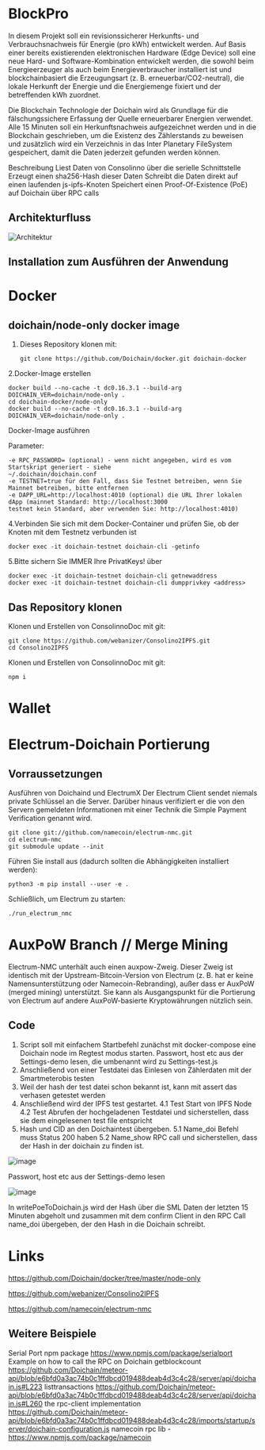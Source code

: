 # BlockPro

In diesem Projekt soll ein revisionssicherer Herkunfts- und Verbrauchsnachweis für Energie (pro 
kWh) entwickelt werden. Auf Basis einer bereits existierenden elektronischen Hardware (Edge 
Device) soll eine neue Hard- und Software-Kombination entwickelt werden, die
sowohl beim Energieerzeuger als auch beim Energieverbraucher installiert ist und 
blockchainbasiert die Erzeugungsart (z. B. erneuerbar/CO2-neutral), die lokale Herkunft der 
Energie und die Energiemenge fixiert und der betreffenden kWh zuordnet.  

Die Blockchain Technologie der Doichain wird als Grundlage für die fälschungssichere Erfassung der Quelle erneuerbarer Energien verwendet. Alle 15 Minuten soll ein Herkunftsnachweis aufgezeichnet werden und in die Blockchain geschrieben, um die Existenz des Zählerstands zu beweisen und zusätzlich wird ein Verzeichnis in das Inter Planetary FileSystem gespeichert, damit die Daten jederzeit gefunden werden können.

Beschreibung
Liest Daten von Consolinno über die serielle Schnittstelle
Erzeugt einen sha256-Hash dieser Daten
Schreibt die Daten direkt auf einen laufenden js-ipfs-Knoten
Speichert einen Proof-Of-Existence (PoE) auf Doichain über RPC calls


## Architekturfluss

![Architektur](https://user-images.githubusercontent.com/68154263/124475865-80c88f00-dda2-11eb-96ba-b6e54b4c6a83.PNG)


## Installation zum Ausführen der Anwendung

# Docker

## doichain/node-only docker image

1. Dieses Repository klonen mit: 



       git clone https://github.com/Doichain/docker.git doichain-docker


2.Docker-Image erstellen 

    
    docker build --no-cache -t dc0.16.3.1 --build-arg DOICHAIN_VER=doichain/node-only .
    cd doichain-docker/node-only
    docker build --no-cache -t dc0.16.3.1 --build-arg DOICHAIN_VER=doichain/node-only .


Docker-Image ausführen

Parameter:

    -e RPC_PASSWORD= (optional) - wenn nicht angegeben, wird es vom Startskript generiert - siehe
    ~/.doichain/doichain.conf
    -e TESTNET=true für den Fall, dass Sie Testnet betreiben, wenn Sie Mainnet betreiben, bitte entfernen
    -e DAPP_URL=http://localhost:4010 (optional) die URL Ihrer lokalen dApp (mainnet Standard: http://localhost:3000                                                                 testnet kein Standard, aber verwenden Sie: http://localhost:4010)



4.Verbinden Sie sich mit dem Docker-Container und prüfen Sie, ob der Knoten mit dem Testnetz verbunden ist


    docker exec -it doichain-testnet doichain-cli -getinfo
    

5.Bitte sichern Sie IMMER Ihre PrivatKeys! über

    docker exec -it doichain-testnet doichain-cli getnewaddress
    docker exec -it doichain-testnet doichain-cli dumpprivkey <address>
    
  
## Das Repository klonen

Klonen und Erstellen von ConsolinnoDoc mit git:

    git clone https://github.com/webanizer/Consolino2IPFS.git
    cd Consolino2IPFS
    
Klonen und Erstellen von ConsolinnoDoc mit git:

    npm i

# Wallet

 


# Electrum-Doichain Portierung
   
## Vorraussetzungen
Ausführen von Doichaind und ElectrumX
Der Electrum Client sendet niemals private Schlüssel an die Server. Darüber hinaus verifiziert er die von den Servern gemeldeten Informationen mit einer Technik die Simple Payment Verification genannt wird.


    git clone git://github.com/namecoin/electrum-nmc.git
    cd electrum-nmc
    git submodule update --init
      
Führen Sie install aus (dadurch sollten die Abhängigkeiten installiert werden):
    
    python3 -m pip install --user -e .

    

Schließlich, um Electrum zu starten:  
    
    ./run_electrum_nmc


        

    
# AuxPoW Branch  // Merge Mining

Electrum-NMC unterhält auch einen auxpow-Zweig. Dieser Zweig ist identisch mit der Upstream-Bitcoin-Version von Electrum (z. B. hat er keine Namensunterstützung oder Namecoin-Rebranding), außer dass er AuxPoW (merged mining) unterstützt. Sie kann als Ausgangspunkt für die Portierung von Electrum auf andere AuxPoW-basierte Kryptowährungen nützlich sein.

    

## Code

1.	Script soll mit einfachem Startbefehl zunächst mit docker-compose eine Doichain node im Regtest modus starten.
        Passwort, host etc aus der Settings-demo lesen, die umbenannt wird zu Settings-test.js
2.	Anschließend von einer Testdatei das Einlesen von Zählerdaten mit der Smartmeterobis testen
3.	Weil der hash der test datei schon bekannt ist, kann mit assert das verhasen getestet werden
4.	Anschließend wird der IPFS test gestartet.
4.1     Test Start von IPFS Node
4.2     Test Abrufen der hochgeladenen Testdatei und sicherstellen, dass sie dem eingelesenen test file entspricht
5.	Hash und CID an den Doichaintest übergeben.
5.1     Name_doi Befehl muss Status 200 haben
5.2     Name_show RPC call und sicherstellen, dass der Hash in der doichain zu finden ist.

![image](https://user-images.githubusercontent.com/68154263/124561453-33016480-de3e-11eb-8e3c-7c98a5d4417f.png)

Passwort, host etc aus der Settings-demo lesen






![image](https://user-images.githubusercontent.com/68154263/124521436-c2335b80-ddef-11eb-9b9c-c8f9a9d1f11c.png)



In writePoeToDoichain.js wird der Hash über die SML Daten der letzten 15 Minuten abgeholt und zusammen mit dem confirm Client in den RPC Call name_doi übergeben, der den Hash in die Doichain schreibt.






# Links

https://github.com/Doichain/docker/tree/master/node-only

https://github.com/webanizer/Consolino2IPFS

https://github.com/namecoin/electrum-nmc

## Weitere Beispiele 
Serial Port npm package https://www.npmjs.com/package/serialport
Example on how to call the RPC on Doichain
getblockcount https://github.com/Doichain/meteor-api/blob/e6bfd0a3ac74b0c1ffdbcd019488deab4d3c4c28/server/api/doichain.js#L223
listtransactions https://github.com/Doichain/meteor-api/blob/e6bfd0a3ac74b0c1ffdbcd019488deab4d3c4c28/server/api/doichain.js#L260
the rpc-client implementation https://github.com/Doichain/meteor-api/blob/e6bfd0a3ac74b0c1ffdbcd019488deab4d3c4c28/imports/startup/server/doichain-configuration.js
namecoin rpc lib - https://www.npmjs.com/package/namecoin
   












